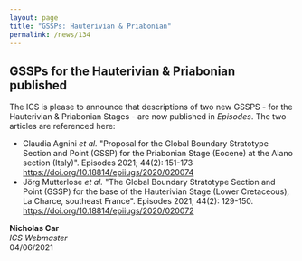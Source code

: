 ```yaml
---
layout: page
title: "GSSPs: Hauterivian & Priabonian"
permalink: /news/134
---
```

## GSSPs for the Hauterivian & Priabonian published

The ICS is please to announce that descriptions of two new GSSPS - for the Hauterivian & Priabonian Stages - are now published in _Episodes_. The two articles are referenced here:

* Claudia Agnini _et al._ "Proposal for the Global Boundary Stratotype Section and Point (GSSP) for the Priabonian Stage (Eocene) at the Alano section (Italy)". Episodes 2021; 44(2): 151-173 <https://doi.org/10.18814/epiiugs/2020/020074>
* Jörg Mutterlose _et al._ "The Global Boundary Stratotype Section and Point (GSSP) for the base of the Hauterivian Stage (Lower Cretaceous), La Charce, southeast France". Episodes 2021; 44(2): 129-150. <https://doi.org/10.18814/epiiugs/2020/020072>

**Nicholas Car**  
*ICS Webmaster*  
04/06/2021
